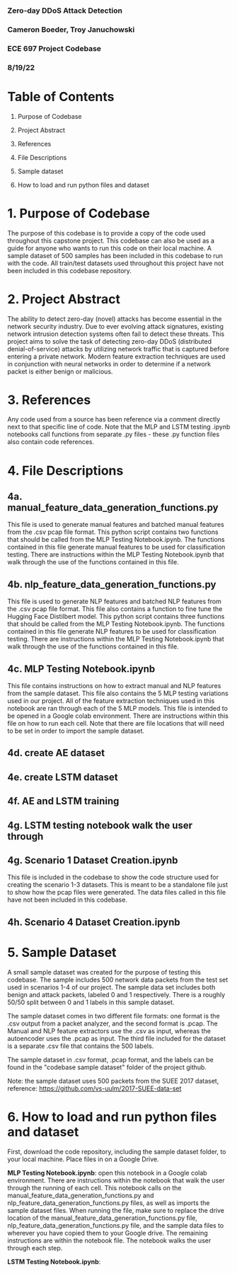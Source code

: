 ### Zero-day DDoS Attack Detection

### Cameron Boeder, Troy Januchowski

### ECE 697 Project Codebase

### 8/19/22

# Table of Contents

1. Purpose of Codebase

1. Project Abstract

1. References

1. File Descriptions

1. Sample dataset

1. How to load and run python files and dataset

# 1. Purpose of Codebase

The purpose of this codebase is to provide a copy of the code used throughout this capstone project. This codebase can also be used as a guide for anyone who wants to run this code on their local machine. A sample dataset of 500 samples has been included in this codebase to run with the code. All train/test datasets used throughout this project have not been included in this codebase repository. 

# 2. Project Abstract

The ability to detect zero-day (novel) attacks has become essential in the network security industry. Due to ever evolving attack signatures, existing network intrusion detection systems often fail to detect these threats. This project aims to solve the task of detecting zero-day DDoS (distributed denial-of-service) attacks by utilizing network traffic that is captured before entering a private network. Modern feature extraction techniques are used in conjunction with neural networks in order to determine if a network packet is either benign or malicious.

# 3. References

Any code used from a source has been reference via a comment directly next to that specific line of code. Note that the MLP and LSTM testing .ipynb notebooks call functions from separate .py files - these .py function files also contain code references.

# 4. File Descriptions

## 4a. manual_feature_data_generation_functions.py

This file is used to generate manual features and batched manual features from the .csv pcap file format. This python script contains two functions that should be called from the MLP Testing Notebook.ipynb. The functions contained in this file generate manual features to be used for classification testing. There are instructions within the MLP Testing Notebook.ipynb that walk through the use of the functions contained in this file.

## 4b. nlp_feature_data_generation_functions.py

This file is used to generate NLP features and batched NLP features from the .csv pcap file format. This file also contains a function to fine tune the Hugging Face Distilbert model. This python script contains three functions that should be called from the MLP Testing Notebook.ipynb. The functions contained in this file generate NLP features to be used for classification testing. There are instructions within the MLP Testing Notebook.ipynb that walk through the use of the functions contained in this file.


## 4c. MLP Testing Notebook.ipynb

This file contains instructions on how to extract manual and NLP features from the sample dataset. This file also contains the 5 MLP testing variations used in our project. All of the feature extraction techniques used in this notebook are ran through each of the 5 MLP models. This file is intended to be opened in a Google colab environment. There are instructions within this file on how to run each cell. Note that there are file locations that will need to be set in order to import the sample dataset.




## 4d. create AE dataset


## 4e. create LSTM dataset

## 4f. AE and LSTM training 


## 4g. LSTM testing notebook walk the user through


## 4g. Scenario 1 Dataset Creation.ipynb

This file is included in the codebase to show the code structure used for creating the scenario 1-3 datasets. This is meant to be a standalone file just to show how the pcap files were generated. The data files called in this file have not been included in this codebase.

## 4h. Scenario 4 Dataset Creation.ipynb

# 5. Sample Dataset

A small sample dataset was created for the purpose of testing this codebase. The sample includes 500 network data packets from the test set used in scenarios 1-4 of our project. The sample data set includes both benign and attack packets, labeled 0 and 1 respectively. There is a roughly 50/50 split between 0 and 1 labels in this sample dataset.

The sample dataset comes in two different file formats: one format is the .csv output from a packet analyzer, and the second format is .pcap. The Manual and NLP feature extractors use the .csv as input, whereas the autoencoder uses the .pcap as input. The third file included for the dataset is a separate .csv file that contains the 500 labels.

The sample dataset in .csv format, .pcap format, and the labels can be found in the "codebase sample dataset" folder of the project github.

Note: the sample dataset uses 500 packets from the SUEE 2017 dataset, reference: https://github.com/vs-uulm/2017-SUEE-data-set

# 6. How to load and run python files and dataset

First, download the code repository, including the sample dataset folder, to your local machine. Place files in on a Google Drive.

**MLP Testing Notebook.ipynb**: open this notebook in a Google colab environment. There are instructions within the notebook that walk the user through the running of each cell. This notebook calls on the manual_feature_data_generation_functions.py and nlp_feature_data_generation_functions.py files, as well as imports the sample dataset files. When running the file, make sure to replace the drive location of the manual_feature_data_generation_functions.py file, nlp_feature_data_generation_functions.py file, and the sample data files to wherever you have copied them to your Google drive. The remaining instructions are within the notebook file. The notebook walks the user through each step.

**LSTM Testing Notebook.ipynb**:

